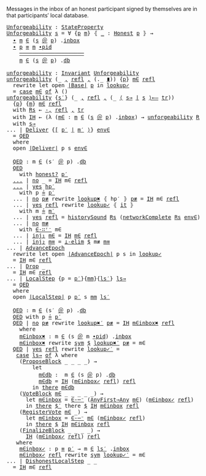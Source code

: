 <!--
<pre class="Agda"><a id="14" class="Symbol">{-#</a> <a id="18" class="Keyword">OPTIONS</a> <a id="26" class="Pragma">--safe</a> <a id="33" class="Symbol">#-}</a>
<a id="37" class="Keyword">open</a> <a id="42" class="Keyword">import</a> <a id="49" href="Prelude.html" class="Module">Prelude</a>
<a id="57" class="Keyword">open</a> <a id="62" class="Keyword">import</a> <a id="69" href="Hash.html" class="Module">Hash</a>

<a id="75" class="Keyword">open</a> <a id="80" class="Keyword">import</a> <a id="87" href="Protocol.Streamlet.Assumptions.html" class="Module">Protocol.Streamlet.Assumptions</a>

<a id="119" class="Keyword">module</a> <a id="126" href="Protocol.Streamlet.Invariants.Unforgeability.html" class="Module">Protocol.Streamlet.Invariants.Unforgeability</a> <a id="171" class="Symbol">(</a><a id="172" href="Protocol.Streamlet.Invariants.Unforgeability.html#172" class="Bound">⋯</a> <a id="174" class="Symbol">:</a> <a id="176" class="Symbol">_)</a> <a id="179" class="Symbol">(</a><a id="180" class="Keyword">open</a> <a id="185" href="Protocol.Streamlet.Assumptions.html#222" class="Module">Assumptions</a> <a id="197" href="Protocol.Streamlet.Invariants.Unforgeability.html#172" class="Bound">⋯</a><a id="198" class="Symbol">)</a> <a id="200" class="Keyword">where</a>

<a id="207" class="Keyword">open</a> <a id="212" class="Keyword">import</a> <a id="219" href="Protocol.Streamlet.html" class="Module">Protocol.Streamlet</a> <a id="238" href="Protocol.Streamlet.Invariants.Unforgeability.html#172" class="Bound">⋯</a>

<a id="241" class="Keyword">open</a> <a id="246" class="Keyword">import</a> <a id="253" href="Protocol.Streamlet.Invariants.History.html" class="Module">Protocol.Streamlet.Invariants.History</a> <a id="291" href="Protocol.Streamlet.Invariants.Unforgeability.html#172" class="Bound">⋯</a>
</pre>-->

Messages in the inbox of an honest participant signed by themselves
are in that participants′ local database.

<pre class="Agda"><a id="Unforgeability"></a><a id="421" href="Protocol.Streamlet.Invariants.Unforgeability.html#421" class="Function">Unforgeability</a> <a id="436" class="Symbol">:</a> <a id="438" href="Protocol.Streamlet.Global.Traces.html#966" class="Function">StateProperty</a>
<a id="452" href="Protocol.Streamlet.Invariants.Unforgeability.html#421" class="Function">Unforgeability</a> <a id="467" href="Protocol.Streamlet.Invariants.Unforgeability.html#467" class="Bound">s</a> <a id="469" class="Symbol">=</a> <a id="471" class="Symbol">∀</a> <a id="473" class="Symbol">{</a><a id="474" href="Protocol.Streamlet.Invariants.Unforgeability.html#474" class="Bound">p</a> <a id="476" href="Protocol.Streamlet.Invariants.Unforgeability.html#476" class="Bound">m</a><a id="477" class="Symbol">}</a> <a id="479" class="Symbol">⦃</a> <a id="481" href="Protocol.Streamlet.Invariants.Unforgeability.html#481" class="Bound">_</a> <a id="483" class="Symbol">:</a> <a id="485" href="Protocol.Streamlet.Assumptions.html#1062" class="Field">Honest</a> <a id="492" href="Protocol.Streamlet.Invariants.Unforgeability.html#474" class="Bound">p</a> <a id="494" class="Symbol">⦄</a> <a id="496" class="Symbol">→</a>
  <a id="500" href="Prelude.InferenceRules.html#56097" class="Function Operator">∙</a> <a id="502" href="Protocol.Streamlet.Invariants.Unforgeability.html#476" class="Bound">m</a> <a id="504" href="Data.List.Membership.Setoid.html#950" class="Function Operator">∈</a> <a id="506" class="Symbol">(</a><a id="507" href="Protocol.Streamlet.Invariants.Unforgeability.html#467" class="Bound">s</a> <a id="509" href="Protocol.Streamlet.Global.State.html#1568" class="Function Operator">＠</a> <a id="511" href="Protocol.Streamlet.Invariants.Unforgeability.html#474" class="Bound">p</a><a id="512" class="Symbol">)</a> <a id="514" class="Symbol">.</a><a id="515" href="Protocol.Streamlet.Local.State.html#990" class="Field">inbox</a>
  <a id="523" href="Prelude.InferenceRules.html#56028" class="Function Operator">∙</a> <a id="525" href="Protocol.Streamlet.Invariants.Unforgeability.html#474" class="Bound">p</a> <a id="527" href="Agda.Builtin.Equality.html#150" class="Datatype Operator">≡</a> <a id="529" href="Protocol.Streamlet.Invariants.Unforgeability.html#476" class="Bound">m</a> <a id="531" href="Protocol.Streamlet.Block.html#2305" class="Field Operator">∙pid</a>
    <a id="540" href="Prelude.InferenceRules.html#14094" class="Function Operator">────────────────────</a>
    <a id="565" href="Protocol.Streamlet.Invariants.Unforgeability.html#476" class="Bound">m</a> <a id="567" href="Data.List.Membership.Setoid.html#950" class="Function Operator">∈</a> <a id="569" class="Symbol">(</a><a id="570" href="Protocol.Streamlet.Invariants.Unforgeability.html#467" class="Bound">s</a> <a id="572" href="Protocol.Streamlet.Global.State.html#1568" class="Function Operator">＠</a> <a id="574" href="Protocol.Streamlet.Invariants.Unforgeability.html#474" class="Bound">p</a><a id="575" class="Symbol">)</a> <a id="577" class="Symbol">.</a><a id="578" href="Protocol.Streamlet.Local.State.html#961" class="Field">db</a>

<a id="unforgeability"></a><a id="582" href="Protocol.Streamlet.Invariants.Unforgeability.html#582" class="Function">unforgeability</a> <a id="597" class="Symbol">:</a> <a id="599" href="Prelude.Closures.html#3717" class="Function">Invariant</a> <a id="609" href="Protocol.Streamlet.Invariants.Unforgeability.html#421" class="Function">Unforgeability</a>
<a id="624" href="Protocol.Streamlet.Invariants.Unforgeability.html#582" class="Function">unforgeability</a> <a id="639" class="Symbol">(_</a> <a id="642" href="Agda.Builtin.Sigma.html#235" class="InductiveConstructor Operator">,</a> <a id="644" href="Agda.Builtin.Equality.html#207" class="InductiveConstructor">refl</a> <a id="649" href="Agda.Builtin.Sigma.html#235" class="InductiveConstructor Operator">,</a> <a id="651" class="Symbol">(</a><a id="652" class="DottedPattern Symbol">._</a> <a id="655" href="Prelude.Closures.html#689" class="InductiveConstructor Operator">∎</a><a id="656" class="Symbol">))</a> <a id="659" class="Symbol">{</a><a id="660" href="Protocol.Streamlet.Invariants.Unforgeability.html#660" class="Bound">p</a><a id="661" class="Symbol">}</a> <a id="663" href="Protocol.Streamlet.Invariants.Unforgeability.html#663" class="Bound">m∈</a> <a id="666" href="Agda.Builtin.Equality.html#207" class="InductiveConstructor">refl</a>
  <a id="673" class="Keyword">rewrite</a> <a id="681" class="Keyword">let</a> <a id="685" class="Keyword">open</a> <a id="690" href="Protocol.Streamlet.Global.Step.html#3796" class="Module">∣Base∣</a> <a id="697" href="Protocol.Streamlet.Invariants.Unforgeability.html#660" class="Bound">p</a> <a id="699" class="Keyword">in</a> <a id="702" href="Protocol.Streamlet.Global.Step.html#3830" class="Function">lookup✓</a>
  <a id="712" class="Symbol">=</a> <a id="714" href="Function.Base.html#4042" class="Function Operator">case</a> <a id="719" href="Protocol.Streamlet.Invariants.Unforgeability.html#663" class="Bound">m∈</a> <a id="722" href="Function.Base.html#4042" class="Function Operator">of</a> <a id="725" class="Symbol">λ</a> <a id="727" class="Symbol">()</a>
<a id="730" href="Protocol.Streamlet.Invariants.Unforgeability.html#582" class="Function">unforgeability</a> <a id="745" class="Symbol">{</a><a id="746" href="Protocol.Streamlet.Invariants.Unforgeability.html#746" class="Bound">s′</a><a id="748" class="Symbol">}</a> <a id="750" class="Symbol">(_</a> <a id="753" href="Agda.Builtin.Sigma.html#235" class="InductiveConstructor Operator">,</a> <a id="755" href="Agda.Builtin.Equality.html#207" class="InductiveConstructor">refl</a> <a id="760" href="Agda.Builtin.Sigma.html#235" class="InductiveConstructor Operator">,</a> <a id="762" class="Symbol">(_</a> <a id="765" href="Prelude.Closures.html#830" class="InductiveConstructor Operator">⟨</a> <a id="767" href="Protocol.Streamlet.Invariants.Unforgeability.html#767" class="Bound">s→</a> <a id="770" href="Prelude.Closures.html#830" class="InductiveConstructor Operator">∣</a> <a id="772" href="Protocol.Streamlet.Invariants.Unforgeability.html#772" class="Bound">s</a> <a id="774" href="Prelude.Closures.html#830" class="InductiveConstructor Operator">⟩←—</a> <a id="778" href="Protocol.Streamlet.Invariants.Unforgeability.html#778" class="Bound">tr</a><a id="780" class="Symbol">))</a>
  <a id="785" class="Symbol">{</a><a id="786" href="Protocol.Streamlet.Invariants.Unforgeability.html#786" class="Bound">p</a><a id="787" class="Symbol">}</a> <a id="789" class="Symbol">{</a><a id="790" href="Protocol.Streamlet.Invariants.Unforgeability.html#790" class="Bound">m</a><a id="791" class="Symbol">}</a> <a id="793" href="Protocol.Streamlet.Invariants.Unforgeability.html#793" class="Bound">m∈</a> <a id="796" href="Agda.Builtin.Equality.html#207" class="InductiveConstructor">refl</a>
  <a id="803" class="Keyword">with</a> <a id="808" href="Protocol.Streamlet.Invariants.Unforgeability.html#808" class="Bound">Rs</a> ← <a id="813" href="Data.Product.Base.html#1932" class="Function Operator">-,</a> <a id="816" href="Agda.Builtin.Equality.html#207" class="InductiveConstructor">refl</a> <a id="821" href="Agda.Builtin.Sigma.html#235" class="InductiveConstructor Operator">,</a> <a id="823" href="Protocol.Streamlet.Invariants.Unforgeability.html#778" class="Bound">tr</a>
  <a id="828" class="Keyword">with</a> <a id="833" href="Protocol.Streamlet.Invariants.Unforgeability.html#833" class="Bound">IH</a> ← <a id="838" class="Symbol">(λ</a> <a id="841" class="Symbol">(</a><a id="842" href="Protocol.Streamlet.Invariants.Unforgeability.html#842" class="Bound">m∈</a> <a id="845" class="Symbol">:</a> <a id="847" href="Protocol.Streamlet.Invariants.Unforgeability.html#790" class="Bound">m</a> <a id="849" href="Data.List.Membership.Setoid.html#950" class="Function Operator">∈</a> <a id="851" class="Symbol">(</a><a id="852" href="Protocol.Streamlet.Invariants.Unforgeability.html#772" class="Bound">s</a> <a id="854" href="Protocol.Streamlet.Global.State.html#1568" class="Function Operator">＠</a> <a id="856" href="Protocol.Streamlet.Invariants.Unforgeability.html#786" class="Bound">p</a><a id="857" class="Symbol">)</a> <a id="859" class="Symbol">.</a><a id="860" href="Protocol.Streamlet.Local.State.html#990" class="Field">inbox</a><a id="865" class="Symbol">)</a> <a id="867" class="Symbol">→</a> <a id="869" href="Protocol.Streamlet.Invariants.Unforgeability.html#582" class="Function">unforgeability</a> <a id="884" href="Protocol.Streamlet.Invariants.Unforgeability.html#808" class="Bound">Rs</a> <a id="887" href="Protocol.Streamlet.Invariants.Unforgeability.html#842" class="Bound">m∈</a><a id="889" class="Symbol">)</a>
  <a id="893" class="Keyword">with</a> <a id="898" href="Protocol.Streamlet.Invariants.Unforgeability.html#767" class="Bound">s→</a>
<a id="901" class="Symbol">...</a> <a id="905" class="Symbol">|</a> <a id="907" href="Protocol.Streamlet.Global.Step.html#2366" class="InductiveConstructor">Deliver</a> <a id="915" class="Symbol">{</a><a id="916" href="Protocol.Streamlet.Message.html#919" class="InductiveConstructor Operator">[</a> <a id="918" href="Protocol.Streamlet.Invariants.Unforgeability.html#918" class="Bound">p′</a> <a id="921" href="Protocol.Streamlet.Message.html#919" class="InductiveConstructor Operator">∣</a> <a id="923" href="Protocol.Streamlet.Invariants.Unforgeability.html#923" class="Bound">m′</a> <a id="926" href="Protocol.Streamlet.Message.html#919" class="InductiveConstructor Operator">⟩</a><a id="927" class="Symbol">}</a> <a id="929" href="Protocol.Streamlet.Invariants.Unforgeability.html#929" class="Bound">env∈</a>
  <a id="936" class="Symbol">=</a> <a id="938" href="Protocol.Streamlet.Invariants.Unforgeability.html#979" class="Function">QED</a>
  <a id="944" class="Keyword">where</a>
  <a id="952" class="Keyword">open</a> <a id="957" href="Protocol.Streamlet.Global.Step.html#3985" class="Module">∣Deliver∣</a> <a id="967" class="Bound">p</a> <a id="969" class="Bound">s</a> <a id="971" href="Protocol.Streamlet.Invariants.Unforgeability.html#929" class="Bound">env∈</a>

  <a id="979" href="Protocol.Streamlet.Invariants.Unforgeability.html#979" class="Function">QED</a> <a id="983" class="Symbol">:</a> <a id="985" class="Bound">m</a> <a id="987" href="Data.List.Membership.Setoid.html#950" class="Function Operator">∈</a> <a id="989" class="Symbol">(</a><a id="990" class="Bound">s′</a> <a id="993" href="Protocol.Streamlet.Global.State.html#1568" class="Function Operator">＠</a> <a id="995" class="Bound">p</a><a id="996" class="Symbol">)</a> <a id="998" class="Symbol">.</a><a id="999" href="Protocol.Streamlet.Local.State.html#961" class="Field">db</a>
  <a id="1004" href="Protocol.Streamlet.Invariants.Unforgeability.html#979" class="Function">QED</a>
    <a id="1012" class="Keyword">with</a> <a id="1017" href="Protocol.Streamlet.Assumptions.html#1192" class="Function">honest?</a> <a id="1025" href="Protocol.Streamlet.Invariants.Unforgeability.html#918" class="Bound">p′</a>
  <a id="1030" href="Protocol.Streamlet.Invariants.Unforgeability.html#979" class="Function">...</a> <a id="1034" class="Symbol">|</a> <a id="1036" href="Relation.Nullary.Decidable.Core.html#1655" class="InductiveConstructor">no</a> <a id="1039" class="Symbol">_</a> <a id="1041" class="Symbol">=</a> <a id="1043" href="Protocol.Streamlet.Invariants.Unforgeability.html#833" class="Bound">IH</a> <a id="1046" class="Bound">m∈</a> <a id="1049" href="Agda.Builtin.Equality.html#207" class="InductiveConstructor">refl</a>
  <a id="1056" href="Protocol.Streamlet.Invariants.Unforgeability.html#979" class="Function">...</a> <a id="1060" class="Symbol">|</a> <a id="1062" href="Relation.Nullary.Decidable.Core.html#1618" class="InductiveConstructor">yes</a> <a id="1066" href="Protocol.Streamlet.Invariants.Unforgeability.html#1066" class="Bound">hp′</a>
    <a id="1074" class="Keyword">with</a> <a id="1079" class="Bound">p</a> <a id="1081" href="Prelude.DecEq.html#123" class="Field Operator">≟</a> <a id="1083" href="Protocol.Streamlet.Invariants.Unforgeability.html#918" class="Bound">p′</a>
  <a id="1088" class="Symbol">...</a> <a id="1092" class="Symbol">|</a> <a id="1094" href="Relation.Nullary.Decidable.Core.html#1655" class="InductiveConstructor">no</a> <a id="1097" href="Protocol.Streamlet.Invariants.Unforgeability.html#1097" class="Bound">p≢</a> <a id="1100" class="Keyword">rewrite</a> <a id="1108" href="Protocol.Streamlet.Global.Step.html#4236" class="Function">lookup✖</a> <a id="1116" class="Symbol">⦃</a> <a id="1118" class="Bound">hp′</a> <a id="1122" class="Symbol">⦄</a> <a id="1124" href="Protocol.Streamlet.Invariants.Unforgeability.html#1097" class="Bound">p≢</a> <a id="1127" class="Symbol">=</a> <a id="1129" href="Protocol.Streamlet.Invariants.Unforgeability.html#833" class="Bound">IH</a> <a id="1132" class="Bound">m∈</a> <a id="1135" href="Agda.Builtin.Equality.html#207" class="InductiveConstructor">refl</a>
  <a id="1142" class="Symbol">...</a> <a id="1146" class="Symbol">|</a> <a id="1148" href="Relation.Nullary.Decidable.Core.html#1618" class="InductiveConstructor">yes</a> <a id="1152" href="Agda.Builtin.Equality.html#207" class="InductiveConstructor">refl</a> <a id="1157" class="Keyword">rewrite</a> <a id="1165" href="Protocol.Streamlet.Global.Step.html#4169" class="Function">lookup✓</a> <a id="1173" class="Symbol">⦃</a> <a id="1175" href="Function.Base.html#4736" class="Function">it</a> <a id="1178" class="Symbol">⦄</a>
    <a id="1184" class="Keyword">with</a> <a id="1189" class="Bound">m</a> <a id="1191" href="Prelude.DecEq.html#123" class="Field Operator">≟</a> <a id="1193" href="Protocol.Streamlet.Invariants.Unforgeability.html#923" class="Bound">m′</a>
  <a id="1198" class="Symbol">...</a> <a id="1202" class="Symbol">|</a> <a id="1204" href="Relation.Nullary.Decidable.Core.html#1618" class="InductiveConstructor">yes</a> <a id="1208" href="Agda.Builtin.Equality.html#207" class="InductiveConstructor">refl</a> <a id="1213" class="Symbol">=</a> <a id="1215" href="Protocol.Streamlet.Invariants.History.html#506" class="Function">historySound</a> <a id="1228" href="Protocol.Streamlet.Invariants.Unforgeability.html#808" class="Bound">Rs</a> <a id="1231" class="Symbol">(</a><a id="1232" href="Protocol.Streamlet.Invariants.History.html#2446" class="Function">networkComplete</a> <a id="1248" href="Protocol.Streamlet.Invariants.Unforgeability.html#808" class="Bound">Rs</a> <a id="1251" href="Protocol.Streamlet.Invariants.Unforgeability.html#929" class="Bound">env∈</a><a id="1255" class="Symbol">)</a> <a id="1257" href="Agda.Builtin.Equality.html#207" class="InductiveConstructor">refl</a>
  <a id="1264" class="Symbol">...</a> <a id="1268" class="Symbol">|</a> <a id="1270" href="Relation.Nullary.Decidable.Core.html#1655" class="InductiveConstructor">no</a> <a id="1273" href="Protocol.Streamlet.Invariants.Unforgeability.html#1273" class="Bound">m≢</a>
    <a id="1280" class="Keyword">with</a> <a id="1285" href="Prelude.Lists.html#4003" class="Function">∈-∷ʳ⁻</a> <a id="1291" class="Bound">m∈</a>
  <a id="1296" class="Symbol">...</a> <a id="1300" class="Symbol">|</a> <a id="1302" href="Data.Sum.Base.html#675" class="InductiveConstructor">inj₁</a> <a id="1307" href="Protocol.Streamlet.Invariants.Unforgeability.html#1307" class="Bound">m∈</a> <a id="1310" class="Symbol">=</a> <a id="1312" href="Protocol.Streamlet.Invariants.Unforgeability.html#833" class="Bound">IH</a> <a id="1315" href="Protocol.Streamlet.Invariants.Unforgeability.html#1307" class="Bound">m∈</a> <a id="1318" href="Agda.Builtin.Equality.html#207" class="InductiveConstructor">refl</a>
  <a id="1325" class="Symbol">...</a> <a id="1329" class="Symbol">|</a> <a id="1331" href="Data.Sum.Base.html#700" class="InductiveConstructor">inj₂</a> <a id="1336" href="Protocol.Streamlet.Invariants.Unforgeability.html#1336" class="Bound">m≡</a> <a id="1339" class="Symbol">=</a> <a id="1341" href="Data.Empty.html#1050" class="Function">⊥-elim</a> <a id="1348" href="Function.Base.html#1974" class="Function Operator">$</a> <a id="1350" class="Bound">m≢</a> <a id="1353" href="Protocol.Streamlet.Invariants.Unforgeability.html#1336" class="Bound">m≡</a>
<a id="1356" class="Symbol">...</a> <a id="1360" class="Symbol">|</a> <a id="1362" href="Protocol.Streamlet.Global.Step.html#2518" class="InductiveConstructor">AdvanceEpoch</a>
  <a id="1377" class="Keyword">rewrite</a> <a id="1385" class="Keyword">let</a> <a id="1389" class="Keyword">open</a> <a id="1394" href="Protocol.Streamlet.Global.Step.html#3883" class="Module">∣AdvanceEpoch∣</a> <a id="1409" class="Bound">p</a> <a id="1411" class="Bound">s</a> <a id="1413" class="Keyword">in</a> <a id="1416" href="Protocol.Streamlet.Global.Step.html#3927" class="Function">lookup✓</a>
  <a id="1426" class="Symbol">=</a> <a id="1428" href="Protocol.Streamlet.Invariants.Unforgeability.html#833" class="Bound">IH</a> <a id="1431" class="Bound">m∈</a> <a id="1434" href="Agda.Builtin.Equality.html#207" class="InductiveConstructor">refl</a>
<a id="1439" class="Symbol">...</a> <a id="1443" class="Symbol">|</a> <a id="1445" href="Protocol.Streamlet.Global.Step.html#2625" class="InductiveConstructor">Drop</a> <a id="1450" class="Symbol">_</a>
  <a id="1454" class="Symbol">=</a> <a id="1456" href="Protocol.Streamlet.Invariants.Unforgeability.html#833" class="Bound">IH</a> <a id="1459" class="Bound">m∈</a> <a id="1462" href="Agda.Builtin.Equality.html#207" class="InductiveConstructor">refl</a>
<a id="1467" class="Symbol">...</a> <a id="1471" class="Symbol">|</a> <a id="1473" href="Protocol.Streamlet.Global.Step.html#1649" class="InductiveConstructor">LocalStep</a> <a id="1483" class="Symbol">{</a><a id="1484" class="Argument">p</a> <a id="1486" class="Symbol">=</a> <a id="1488" href="Protocol.Streamlet.Invariants.Unforgeability.html#1488" class="Bound">p′</a><a id="1490" class="Symbol">}{</a><a id="1492" href="Protocol.Streamlet.Invariants.Unforgeability.html#1492" class="Bound">mm</a><a id="1494" class="Symbol">}{</a><a id="1496" href="Protocol.Streamlet.Invariants.Unforgeability.html#1496" class="Bound">ls′</a><a id="1499" class="Symbol">}</a> <a id="1501" href="Protocol.Streamlet.Invariants.Unforgeability.html#1501" class="Bound">ls→</a>
  <a id="1507" class="Symbol">=</a> <a id="1509" href="Protocol.Streamlet.Invariants.Unforgeability.html#1557" class="Function">QED</a>
  <a id="1515" class="Keyword">where</a>
  <a id="1523" class="Keyword">open</a> <a id="1528" href="Protocol.Streamlet.Global.Step.html#4791" class="Module">∣LocalStep∣</a> <a id="1540" class="Bound">p</a> <a id="1542" href="Protocol.Streamlet.Invariants.Unforgeability.html#1488" class="Bound">p′</a> <a id="1545" class="Bound">s</a> <a id="1547" href="Protocol.Streamlet.Invariants.Unforgeability.html#1492" class="Bound">mm</a> <a id="1550" href="Protocol.Streamlet.Invariants.Unforgeability.html#1496" class="Bound">ls′</a>

  <a id="1557" href="Protocol.Streamlet.Invariants.Unforgeability.html#1557" class="Function">QED</a> <a id="1561" class="Symbol">:</a> <a id="1563" class="Bound">m</a> <a id="1565" href="Data.List.Membership.Setoid.html#950" class="Function Operator">∈</a> <a id="1567" class="Symbol">(</a><a id="1568" class="Bound">s′</a> <a id="1571" href="Protocol.Streamlet.Global.State.html#1568" class="Function Operator">＠</a> <a id="1573" class="Bound">p</a><a id="1574" class="Symbol">)</a> <a id="1576" class="Symbol">.</a><a id="1577" href="Protocol.Streamlet.Local.State.html#961" class="Field">db</a>
  <a id="1582" href="Protocol.Streamlet.Invariants.Unforgeability.html#1557" class="Function">QED</a> <a id="1586" class="Keyword">with</a> <a id="1591" class="Bound">p</a> <a id="1593" href="Prelude.DecEq.html#123" class="Field Operator">≟</a> <a id="1595" href="Protocol.Streamlet.Invariants.Unforgeability.html#1488" class="Bound">p′</a>
  <a id="1600" href="Protocol.Streamlet.Invariants.Unforgeability.html#1557" class="Function">QED</a> <a id="1604" class="Symbol">|</a> <a id="1606" href="Relation.Nullary.Decidable.Core.html#1655" class="InductiveConstructor">no</a> <a id="1609" href="Protocol.Streamlet.Invariants.Unforgeability.html#1609" class="Bound">p≢</a> <a id="1612" class="Keyword">rewrite</a> <a id="1620" href="Protocol.Streamlet.Global.Step.html#5246" class="Function">lookup✖′</a> <a id="1629" href="Protocol.Streamlet.Invariants.Unforgeability.html#1609" class="Bound">p≢</a> <a id="1632" class="Symbol">=</a> <a id="1634" href="Protocol.Streamlet.Invariants.Unforgeability.html#833" class="Bound">IH</a> <a id="1637" href="Protocol.Streamlet.Invariants.Unforgeability.html#1665" class="Function">m∈inbox✖</a> <a id="1646" href="Agda.Builtin.Equality.html#207" class="InductiveConstructor">refl</a>
    <a id="1655" class="Keyword">where</a>
    <a id="1665" href="Protocol.Streamlet.Invariants.Unforgeability.html#1665" class="Function">m∈inbox✖</a> <a id="1674" class="Symbol">:</a> <a id="1676" class="Bound">m</a> <a id="1678" href="Data.List.Membership.Setoid.html#950" class="Function Operator">∈</a> <a id="1680" class="Symbol">(</a><a id="1681" class="Bound">s</a> <a id="1683" href="Protocol.Streamlet.Global.State.html#1568" class="Function Operator">＠</a> <a id="1685" class="Bound">m</a> <a id="1687" href="Protocol.Streamlet.Block.html#2305" class="Field Operator">∙pid</a><a id="1691" class="Symbol">)</a> <a id="1693" class="Symbol">.</a><a id="1694" href="Protocol.Streamlet.Local.State.html#990" class="Field">inbox</a>
    <a id="1704" href="Protocol.Streamlet.Invariants.Unforgeability.html#1665" class="Function">m∈inbox✖</a> <a id="1713" class="Keyword">rewrite</a> <a id="1721" href="Relation.Binary.PropositionalEquality.Core.html#1712" class="Function">sym</a> <a id="1725" href="Function.Base.html#1974" class="Function Operator">$</a> <a id="1727" href="Protocol.Streamlet.Global.Step.html#5246" class="Function">lookup✖′</a> <a id="1736" href="Protocol.Streamlet.Invariants.Unforgeability.html#1609" class="Bound">p≢</a> <a id="1739" class="Symbol">=</a> <a id="1741" class="Bound">m∈</a>
  <a id="1746" href="Protocol.Streamlet.Invariants.Unforgeability.html#1557" class="Function">QED</a> <a id="1750" class="Symbol">|</a> <a id="1752" href="Relation.Nullary.Decidable.Core.html#1618" class="InductiveConstructor">yes</a> <a id="1756" href="Agda.Builtin.Equality.html#207" class="InductiveConstructor">refl</a> <a id="1761" class="Keyword">rewrite</a> <a id="1769" href="Protocol.Streamlet.Global.Step.html#5141" class="Function">lookup✓′</a> <a id="1778" class="Symbol">=</a>
   <a id="1783" href="Function.Base.html#4042" class="Function Operator">case</a> <a id="1788" href="Protocol.Streamlet.Invariants.Unforgeability.html#1501" class="Bound">ls→</a> <a id="1792" href="Function.Base.html#4042" class="Function Operator">of</a> <a id="1795" class="Symbol">λ</a> <a id="1797" class="Keyword">where</a>
    <a id="1807" class="Symbol">(</a><a id="1808" href="Protocol.Streamlet.Local.Step.html#1314" class="InductiveConstructor">ProposeBlock</a> <a id="1821" class="Symbol">_</a> <a id="1823" class="Symbol">_</a> <a id="1825" class="Symbol">_</a> <a id="1827" class="Symbol">_)</a> <a id="1830" class="Symbol">→</a>
        <a id="1840" class="Keyword">let</a>
          <a id="1854" href="Protocol.Streamlet.Invariants.Unforgeability.html#1854" class="Bound">m∈db</a> <a id="1859" class="Symbol">:</a>  <a id="1862" class="Bound">m</a> <a id="1864" href="Data.List.Membership.Setoid.html#950" class="Function Operator">∈</a> <a id="1866" class="Symbol">(</a><a id="1867" class="Bound">s</a> <a id="1869" href="Protocol.Streamlet.Global.State.html#1568" class="Function Operator">＠</a> <a id="1871" class="Bound">p</a><a id="1872" class="Symbol">)</a> <a id="1874" class="Symbol">.</a><a id="1875" href="Protocol.Streamlet.Local.State.html#961" class="Field">db</a>
          <a id="1888" href="Protocol.Streamlet.Invariants.Unforgeability.html#1854" class="Bound">m∈db</a> <a id="1893" class="Symbol">=</a> <a id="1895" href="Protocol.Streamlet.Invariants.Unforgeability.html#833" class="Bound">IH</a> <a id="1898" class="Symbol">(</a><a id="1899" href="Protocol.Streamlet.Invariants.Unforgeability.html#2249" class="Function">m∈inbox✓</a> <a id="1908" href="Agda.Builtin.Equality.html#207" class="InductiveConstructor">refl</a><a id="1912" class="Symbol">)</a> <a id="1914" href="Agda.Builtin.Equality.html#207" class="InductiveConstructor">refl</a>
        <a id="1927" class="Keyword">in</a> <a id="1930" href="Data.List.Relation.Unary.Any.html#1279" class="InductiveConstructor">there</a> <a id="1936" href="Protocol.Streamlet.Invariants.Unforgeability.html#1854" class="Bound">m∈db</a>
    <a id="1945" class="Symbol">(</a><a id="1946" href="Protocol.Streamlet.Local.Step.html#1710" class="InductiveConstructor">VoteBlock</a> <a id="1956" href="Protocol.Streamlet.Invariants.Unforgeability.html#1956" class="Bound">m∈</a> <a id="1959" class="Symbol">_</a> <a id="1961" class="Symbol">_</a> <a id="1963" class="Symbol">_</a> <a id="1965" class="Symbol">_</a> <a id="1967" class="Symbol">_)</a> <a id="1970" class="Symbol">→</a>
      <a id="1978" class="Keyword">let</a> <a id="1982" href="Protocol.Streamlet.Invariants.Unforgeability.html#1982" class="Bound">m∈inbox</a> <a id="1990" class="Symbol">=</a> <a id="1992" href="Prelude.Lists.html#6314" class="Function">∈-─⁻</a> <a id="1997" class="Symbol">(</a><a id="1998" href="Prelude.Irrelevance.html#1735" class="Function">AnyFirst⇒Any</a> <a id="2011" href="Protocol.Streamlet.Invariants.Unforgeability.html#1956" class="Bound">m∈</a><a id="2013" class="Symbol">)</a> <a id="2015" class="Symbol">(</a><a id="2016" href="Protocol.Streamlet.Invariants.Unforgeability.html#2249" class="Function">m∈inbox✓</a> <a id="2025" href="Agda.Builtin.Equality.html#207" class="InductiveConstructor">refl</a><a id="2029" class="Symbol">)</a>
      <a id="2037" class="Keyword">in</a> <a id="2040" href="Data.List.Relation.Unary.Any.html#1279" class="InductiveConstructor">there</a> <a id="2046" href="Function.Base.html#3839" class="Function Operator">$′</a> <a id="2049" class="InductiveConstructor">there</a> <a id="2055" href="Function.Base.html#1974" class="Function Operator">$</a> <a id="2057" href="Protocol.Streamlet.Invariants.Unforgeability.html#833" class="Bound">IH</a> <a id="2060" href="Protocol.Streamlet.Invariants.Unforgeability.html#1982" class="Bound">m∈inbox</a> <a id="2068" href="Agda.Builtin.Equality.html#207" class="InductiveConstructor">refl</a>
    <a id="2077" class="Symbol">(</a><a id="2078" href="Protocol.Streamlet.Local.Step.html#2361" class="InductiveConstructor">RegisterVote</a> <a id="2091" href="Protocol.Streamlet.Invariants.Unforgeability.html#2091" class="Bound">m∈</a> <a id="2094" class="Symbol">_)</a> <a id="2097" class="Symbol">→</a>
      <a id="2105" class="Keyword">let</a> <a id="2109" href="Protocol.Streamlet.Invariants.Unforgeability.html#2109" class="Bound">m∈inbox</a> <a id="2117" class="Symbol">=</a> <a id="2119" href="Prelude.Lists.html#6314" class="Function">∈-─⁻</a> <a id="2124" href="Protocol.Streamlet.Invariants.Unforgeability.html#2091" class="Bound">m∈</a> <a id="2127" class="Symbol">(</a><a id="2128" href="Protocol.Streamlet.Invariants.Unforgeability.html#2249" class="Function">m∈inbox✓</a> <a id="2137" href="Agda.Builtin.Equality.html#207" class="InductiveConstructor">refl</a><a id="2141" class="Symbol">)</a>
      <a id="2149" class="Keyword">in</a> <a id="2152" href="Data.List.Relation.Unary.Any.html#1279" class="InductiveConstructor">there</a> <a id="2158" href="Function.Base.html#1974" class="Function Operator">$</a> <a id="2160" href="Protocol.Streamlet.Invariants.Unforgeability.html#833" class="Bound">IH</a> <a id="2163" href="Protocol.Streamlet.Invariants.Unforgeability.html#2109" class="Bound">m∈inbox</a> <a id="2171" href="Agda.Builtin.Equality.html#207" class="InductiveConstructor">refl</a>
    <a id="2180" class="Symbol">(</a><a id="2181" href="Protocol.Streamlet.Local.Step.html#2751" class="InductiveConstructor">FinalizeBlock</a> <a id="2195" class="Symbol">_</a> <a id="2197" class="Symbol">_</a> <a id="2199" class="Symbol">_</a> <a id="2201" class="Symbol">_)</a> <a id="2204" class="Symbol">→</a>
      <a id="2212" href="Protocol.Streamlet.Invariants.Unforgeability.html#833" class="Bound">IH</a> <a id="2215" class="Symbol">(</a><a id="2216" href="Protocol.Streamlet.Invariants.Unforgeability.html#2249" class="Function">m∈inbox✓</a> <a id="2225" href="Agda.Builtin.Equality.html#207" class="InductiveConstructor">refl</a><a id="2229" class="Symbol">)</a> <a id="2231" href="Agda.Builtin.Equality.html#207" class="InductiveConstructor">refl</a>
   <a id="2239" class="Keyword">where</a>
    <a id="2249" href="Protocol.Streamlet.Invariants.Unforgeability.html#2249" class="Function">m∈inbox✓</a> <a id="2258" class="Symbol">:</a> <a id="2260" class="Bound">p</a> <a id="2262" href="Agda.Builtin.Equality.html#150" class="Datatype Operator">≡</a> <a id="2264" href="Protocol.Streamlet.Invariants.Unforgeability.html#1488" class="Bound">p′</a> <a id="2267" class="Symbol">→</a> <a id="2269" class="Bound">m</a> <a id="2271" href="Data.List.Membership.Setoid.html#950" class="Function Operator">∈</a> <a id="2273" href="Protocol.Streamlet.Invariants.Unforgeability.html#1496" class="Bound">ls′</a> <a id="2277" class="Symbol">.</a><a id="2278" href="Protocol.Streamlet.Local.State.html#990" class="Field">inbox</a>
    <a id="2288" href="Protocol.Streamlet.Invariants.Unforgeability.html#2249" class="Function">m∈inbox✓</a> <a id="2297" href="Agda.Builtin.Equality.html#207" class="InductiveConstructor">refl</a> <a id="2302" class="Keyword">rewrite</a> <a id="2310" href="Relation.Binary.PropositionalEquality.Core.html#1712" class="Function">sym</a> <a id="2314" href="Protocol.Streamlet.Global.Step.html#5141" class="Function">lookup✓′</a> <a id="2323" class="Symbol">=</a> <a id="2325" class="Bound">m∈</a>
<a id="2328" class="Symbol">...</a> <a id="2332" class="Symbol">|</a> <a id="2334" href="Protocol.Streamlet.Global.Step.html#2028" class="InductiveConstructor">DishonestLocalStep</a> <a id="2353" class="Symbol">_</a> <a id="2355" class="Symbol">_</a>
  <a id="2359" class="Symbol">=</a> <a id="2361" href="Protocol.Streamlet.Invariants.Unforgeability.html#833" class="Bound">IH</a> <a id="2364" class="Bound">m∈</a> <a id="2367" href="Agda.Builtin.Equality.html#207" class="InductiveConstructor">refl</a>
</pre>